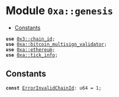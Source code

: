 
<a name="0xa_genesis"></a>

# Module `0xa::genesis`



-  [Constants](#@Constants_0)


<pre><code><b>use</b> <a href="">0x3::chain_id</a>;
<b>use</b> <a href="bitcoin_multisign_validator.md#0xa_bitcoin_multisign_validator">0xa::bitcoin_multisign_validator</a>;
<b>use</b> <a href="ethereum.md#0xa_ethereum">0xa::ethereum</a>;
<b>use</b> <a href="tick_info.md#0xa_tick_info">0xa::tick_info</a>;
</code></pre>



<a name="@Constants_0"></a>

## Constants


<a name="0xa_genesis_ErrorInvalidChainId"></a>



<pre><code><b>const</b> <a href="genesis.md#0xa_genesis_ErrorInvalidChainId">ErrorInvalidChainId</a>: u64 = 1;
</code></pre>
